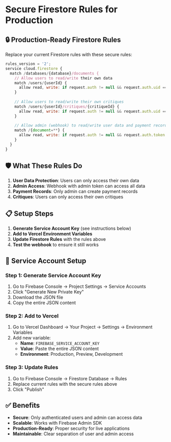 # Secure Firestore Rules for Production

## 🔒 **Production-Ready Firestore Rules**

Replace your current Firestore rules with these secure rules:

```javascript
rules_version = '2';
service cloud.firestore {
  match /databases/{database}/documents {
    // Allow users to read/write their own data
    match /users/{userId} {
      allow read, write: if request.auth != null && request.auth.uid == userId;
    }
    
    // Allow users to read/write their own critiques
    match /users/{userId}/critiques/{critiqueId} {
      allow read, write: if request.auth != null && request.auth.uid == userId;
    }
    
    // Allow admin (webhook) to read/write user data and payment records
    match /{document=**} {
      allow read, write: if request.auth != null && request.auth.token.admin == true;
    }
  }
}
```

## 🛡️ **What These Rules Do**

1. **User Data Protection**: Users can only access their own data
2. **Admin Access**: Webhook with admin token can access all data
3. **Payment Records**: Only admin can create payment records
4. **Critiques**: Users can only access their own critiques

## 📋 **Setup Steps**

1. **Generate Service Account Key** (see instructions below)
2. **Add to Vercel Environment Variables**
3. **Update Firestore Rules** with the rules above
4. **Test the webhook** to ensure it still works

## 🔑 **Service Account Setup**

### Step 1: Generate Service Account Key
1. Go to Firebase Console → Project Settings → Service Accounts
2. Click "Generate New Private Key"
3. Download the JSON file
4. Copy the entire JSON content

### Step 2: Add to Vercel
1. Go to Vercel Dashboard → Your Project → Settings → Environment Variables
2. Add new variable:
   - **Name**: `FIREBASE_SERVICE_ACCOUNT_KEY`
   - **Value**: Paste the entire JSON content
   - **Environment**: Production, Preview, Development

### Step 3: Update Rules
1. Go to Firebase Console → Firestore Database → Rules
2. Replace current rules with the secure rules above
3. Click "Publish"

## ✅ **Benefits**

- **Secure**: Only authenticated users and admin can access data
- **Scalable**: Works with Firebase Admin SDK
- **Production-Ready**: Proper security for live applications
- **Maintainable**: Clear separation of user and admin access
